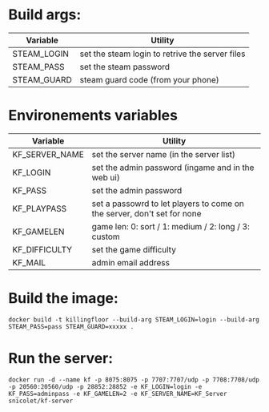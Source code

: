 # Build args:
|Variable       | Utility                                         |
|---------------|-------------------------------------------------|
|STEAM_LOGIN    | set the steam login to retrive the server files |
|STEAM_PASS     | set the steam password                          |
|STEAM_GUARD    | steam guard code (from your phone)              |

# Environements variables
|Variable         | Utility                                                                   |
|-----------------|---------------------------------------------------------------------------|
|KF_SERVER_NAME   | set the server name (in the server list)                                  |
|KF_LOGIN         | set the admin password (ingame and in the web ui)                         |
|KF_PASS          | set the admin password                                                    |
|KF_PLAYPASS      | set a passowrd to let players to come on the server, don't set for none   |
|KF_GAMELEN       | game len: 0: sort / 1: medium / 2: long / 3: custom                       |
|KF_DIFFICULTY    | set the game difficulty                                                   |
|KF_MAIL          | admin email address                                                       |

# Build the image:
```shell
docker build -t killingfloor --build-arg STEAM_LOGIN=login --build-arg STEAM_PASS=pass STEAM_GUARD=xxxxx .
```

# Run the server:
```shell
docker run -d --name kf -p 8075:8075 -p 7707:7707/udp -p 7708:7708/udp -p 20560:20560/udp -p 28852:28852 -e KF_LOGIN=login -e KF_PASS=adminpass -e KF_GAMELEN=2 -e KF_SERVER_NAME=KF_Server snicolet/kf-server
```
